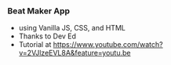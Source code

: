 ### Beat Maker App  
- using Vanilla JS, CSS, and HTML
- Thanks to Dev Ed  
- Tutorial at https://www.youtube.com/watch?v=2VJlzeEVL8A&feature=youtu.be